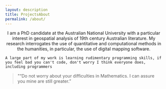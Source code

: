 ```yaml
---
layout: description
title: ProjectsAbout
permalink: /about/
---
```


<p style="text-align: center;">I am a PhD candidate at the Australian National University with a particular interest in geospatial analysis of 19th century Australian literature. My research interrogates the use of quantitative and computational methods in the humanities, in particular, the use of digital mapping software.</p>

`A large part of my work is learning rudimentary programming skills, if you feel bad you can't code, don't worry I think everyone does, including programmers`

> "“Do not worry about your difficulties in Mathematics. I can assure you mine are still greater.”